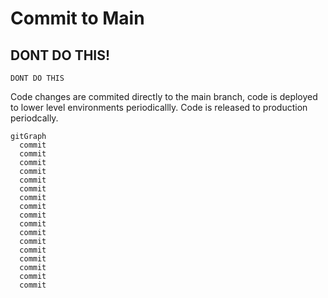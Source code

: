 # Commit to Main

## DONT DO THIS!

```
DONT DO THIS
```

Code changes are commited directly to the main branch, code is deployed to lower level environments periodicallly. Code is released to production periodcally.

```mermaid
gitGraph
  commit
  commit
  commit
  commit
  commit
  commit
  commit
  commit
  commit
  commit
  commit
  commit
  commit
  commit
  commit
  commit
  commit

```